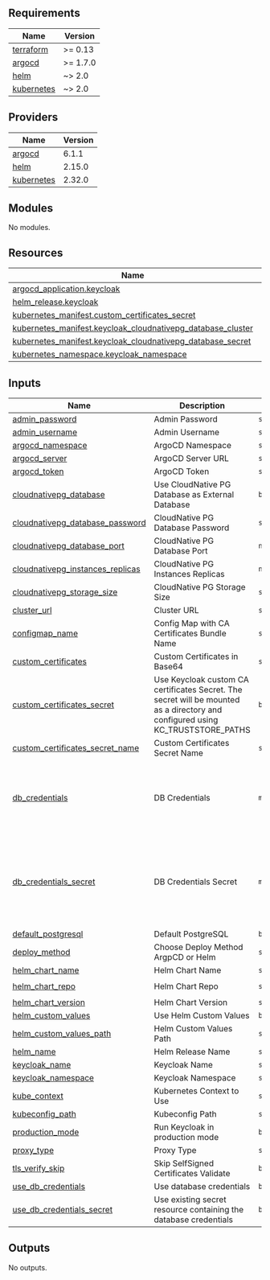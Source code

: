 <!-- BEGIN_TF_DOCS -->
## Requirements

| Name | Version |
|------|---------|
| <a name="requirement_terraform"></a> [terraform](#requirement\_terraform) | >= 0.13 |
| <a name="requirement_argocd"></a> [argocd](#requirement\_argocd) | >= 1.7.0 |
| <a name="requirement_helm"></a> [helm](#requirement\_helm) | ~> 2.0 |
| <a name="requirement_kubernetes"></a> [kubernetes](#requirement\_kubernetes) | ~> 2.0 |

## Providers

| Name | Version |
|------|---------|
| <a name="provider_argocd"></a> [argocd](#provider\_argocd) | 6.1.1 |
| <a name="provider_helm"></a> [helm](#provider\_helm) | 2.15.0 |
| <a name="provider_kubernetes"></a> [kubernetes](#provider\_kubernetes) | 2.32.0 |

## Modules

No modules.

## Resources

| Name | Type |
|------|------|
| [argocd_application.keycloak](https://registry.terraform.io/providers/oboukili/argocd/latest/docs/resources/application) | resource |
| [helm_release.keycloak](https://registry.terraform.io/providers/hashicorp/helm/latest/docs/resources/release) | resource |
| [kubernetes_manifest.custom_certificates_secret](https://registry.terraform.io/providers/hashicorp/kubernetes/latest/docs/resources/manifest) | resource |
| [kubernetes_manifest.keycloak_cloudnativepg_database_cluster](https://registry.terraform.io/providers/hashicorp/kubernetes/latest/docs/resources/manifest) | resource |
| [kubernetes_manifest.keycloak_cloudnativepg_database_secret](https://registry.terraform.io/providers/hashicorp/kubernetes/latest/docs/resources/manifest) | resource |
| [kubernetes_namespace.keycloak_namespace](https://registry.terraform.io/providers/hashicorp/kubernetes/latest/docs/resources/namespace) | resource |

## Inputs

| Name | Description | Type | Default | Required |
|------|-------------|------|---------|:--------:|
| <a name="input_admin_password"></a> [admin\_password](#input\_admin\_password) | Admin Password | `string` | `""` | no |
| <a name="input_admin_username"></a> [admin\_username](#input\_admin\_username) | Admin Username | `string` | `"user"` | no |
| <a name="input_argocd_namespace"></a> [argocd\_namespace](#input\_argocd\_namespace) | ArgoCD Namespace | `string` | `"argocd"` | no |
| <a name="input_argocd_server"></a> [argocd\_server](#input\_argocd\_server) | ArgoCD Server URL | `string` | `""` | no |
| <a name="input_argocd_token"></a> [argocd\_token](#input\_argocd\_token) | ArgoCD Token | `string` | `""` | no |
| <a name="input_cloudnativepg_database"></a> [cloudnativepg\_database](#input\_cloudnativepg\_database) | Use CloudNative PG Database as External Database | `bool` | `false` | no |
| <a name="input_cloudnativepg_database_password"></a> [cloudnativepg\_database\_password](#input\_cloudnativepg\_database\_password) | CloudNative PG Database Password | `string` | `""` | no |
| <a name="input_cloudnativepg_database_port"></a> [cloudnativepg\_database\_port](#input\_cloudnativepg\_database\_port) | CloudNative PG Database Port | `number` | `5432` | no |
| <a name="input_cloudnativepg_instances_replicas"></a> [cloudnativepg\_instances\_replicas](#input\_cloudnativepg\_instances\_replicas) | CloudNative PG Instances Replicas | `number` | `1` | no |
| <a name="input_cloudnativepg_storage_size"></a> [cloudnativepg\_storage\_size](#input\_cloudnativepg\_storage\_size) | CloudNative PG Storage Size | `string` | `"10Gi"` | no |
| <a name="input_cluster_url"></a> [cluster\_url](#input\_cluster\_url) | Cluster URL | `string` | `"https://kubernetes.default.svc"` | no |
| <a name="input_configmap_name"></a> [configmap\_name](#input\_configmap\_name) | Config Map with CA Certificates Bundle Name | `string` | `""` | no |
| <a name="input_custom_certificates"></a> [custom\_certificates](#input\_custom\_certificates) | Custom Certificates in Base64 | `string` | `""` | no |
| <a name="input_custom_certificates_secret"></a> [custom\_certificates\_secret](#input\_custom\_certificates\_secret) | Use Keycloak custom CA certificates Secret. The secret will be mounted as a directory and configured using KC\_TRUSTSTORE\_PATHS | `bool` | `false` | no |
| <a name="input_custom_certificates_secret_name"></a> [custom\_certificates\_secret\_name](#input\_custom\_certificates\_secret\_name) | Custom Certificates Secret Name | `string` | `""` | no |
| <a name="input_db_credentials"></a> [db\_credentials](#input\_db\_credentials) | DB Credentials | `map(string)` | <pre>{<br>  "dbname": "",<br>  "host": "",<br>  "password": "",<br>  "port": "",<br>  "username": ""<br>}</pre> | no |
| <a name="input_db_credentials_secret"></a> [db\_credentials\_secret](#input\_db\_credentials\_secret) | DB Credentials Secret | `map(string)` | <pre>{<br>  "dbname_key": "",<br>  "host_key": "",<br>  "password_key": "",<br>  "port_key": "",<br>  "secret_name": "",<br>  "username_key": ""<br>}</pre> | no |
| <a name="input_default_postgresql"></a> [default\_postgresql](#input\_default\_postgresql) | Default PostgreSQL | `bool` | `true` | no |
| <a name="input_deploy_method"></a> [deploy\_method](#input\_deploy\_method) | Choose Deploy Method ArgpCD or Helm | `string` | n/a | yes |
| <a name="input_helm_chart_name"></a> [helm\_chart\_name](#input\_helm\_chart\_name) | Helm Chart Name | `string` | `"keycloak"` | no |
| <a name="input_helm_chart_repo"></a> [helm\_chart\_repo](#input\_helm\_chart\_repo) | Helm Chart Repo | `string` | `"oci://registry-1.docker.io/bitnamicharts/"` | no |
| <a name="input_helm_chart_version"></a> [helm\_chart\_version](#input\_helm\_chart\_version) | Helm Chart Version | `string` | `"22.1.0"` | no |
| <a name="input_helm_custom_values"></a> [helm\_custom\_values](#input\_helm\_custom\_values) | Use Helm Custom Values | `bool` | `false` | no |
| <a name="input_helm_custom_values_path"></a> [helm\_custom\_values\_path](#input\_helm\_custom\_values\_path) | Helm Custom Values Path | `string` | `""` | no |
| <a name="input_helm_name"></a> [helm\_name](#input\_helm\_name) | Helm Release Name | `string` | `"keycloak"` | no |
| <a name="input_keycloak_name"></a> [keycloak\_name](#input\_keycloak\_name) | Keycloak Name | `string` | `"keycloak"` | no |
| <a name="input_keycloak_namespace"></a> [keycloak\_namespace](#input\_keycloak\_namespace) | Keycloak Namespace | `string` | `"keycloak"` | no |
| <a name="input_kube_context"></a> [kube\_context](#input\_kube\_context) | Kubernetes Context to Use | `string` | `""` | no |
| <a name="input_kubeconfig_path"></a> [kubeconfig\_path](#input\_kubeconfig\_path) | Kubeconfig Path | `string` | `"~/.kube/config"` | no |
| <a name="input_production_mode"></a> [production\_mode](#input\_production\_mode) | Run Keycloak in production mode | `bool` | `false` | no |
| <a name="input_proxy_type"></a> [proxy\_type](#input\_proxy\_type) | Proxy Type | `string` | `""` | no |
| <a name="input_tls_verify_skip"></a> [tls\_verify\_skip](#input\_tls\_verify\_skip) | Skip SelfSigned Certificates Validate | `bool` | `false` | no |
| <a name="input_use_db_credentials"></a> [use\_db\_credentials](#input\_use\_db\_credentials) | Use database credentials | `bool` | `false` | no |
| <a name="input_use_db_credentials_secret"></a> [use\_db\_credentials\_secret](#input\_use\_db\_credentials\_secret) | Use existing secret resource containing the database credentials | `bool` | `false` | no |

## Outputs

No outputs.
<!-- END_TF_DOCS -->
